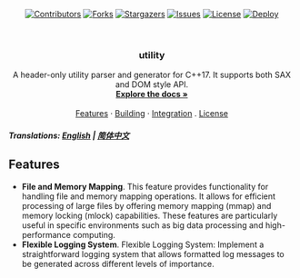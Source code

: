 <!-- PROJECT SHIELDS -->
<p align="center">
<a href="#contributors-"><img src="https://img.shields.io/badge/all_contributors-1-orange.svg?style=for-the-badge" alt="Contributors"></a>
<a href="https://github.com/hominsu/utility/network/members"><img src="https://img.shields.io/github/forks/hominsu/utility.svg?style=for-the-badge" alt="Forks"></a>
<a href="https://github.com/hominsu/utility/stargazers"><img src="https://img.shields.io/github/stars/hominsu/utility.svg?style=for-the-badge" alt="Stargazers"></a>
<a href="https://github.com/hominsu/utility/issues"><img src="https://img.shields.io/github/issues/hominsu/utility.svg?style=for-the-badge" alt="Issues"></a>
<a href="https://github.com/hominsu/utility/blob/main/LICENSE"><img src="https://img.shields.io/github/license/hominsu/utility.svg?style=for-the-badge" alt="License"></a>
<a href="https://github.com/hominsu/utility/actions/workflows/docker-publish.yml"><img src="https://img.shields.io/github/actions/workflow/status/hominsu/slink/go.yml?branch=main&style=for-the-badge" alt="Deploy"></a>
</p>

<!-- PROJECT LOGO -->
<br/>
<div align="center">

<h3 align="center">utility</h3>

  <p align="center">
    A header-only utility parser and generator for C++17. It supports both SAX and DOM style API.
    <br/>
    <a href="https://me.hauhau.cn/projects/utility/"><strong>Explore the docs »</strong></a>
    <br/>
    <br/>
    <a href="#Features">Features</a>
    ·
    <a href="#Building">Building</a>
    ·
    <a href="#Integration">Integration</a>
    .
    <a href="#License">License</a>
  </p>

</div>

##### Translations: [English](README.md) | [简体中文](README_zh.md)

## Features

- **File and Memory Mapping**. This feature provides functionality for handling file and memory mapping operations. It allows for efficient processing of large files by offering memory mapping (mmap) and memory locking (mlock) capabilities. These features are particularly useful in specific environments such as big data processing and high-performance computing.
- **Flexible Logging System**. Flexible Logging System: Implement a straightforward logging system that allows formatted log messages to be generated across different levels of importance.